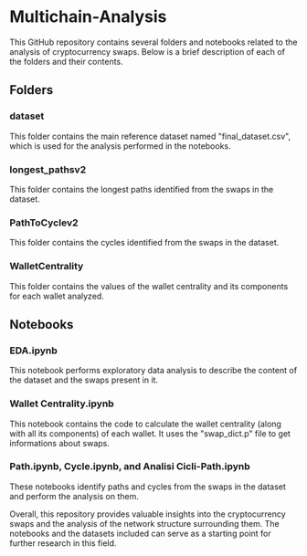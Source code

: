 # Multichain-Analysis
This GitHub repository contains several folders and notebooks related to the analysis of cryptocurrency swaps. Below is a brief description of each of the folders and their contents.

## Folders

### dataset
This folder contains the main reference dataset named "final_dataset.csv", which is used for the analysis performed in the notebooks.

### longest_pathsv2
This folder contains the longest paths identified from the swaps in the dataset. 

### PathToCyclev2
This folder contains the cycles identified from the swaps in the dataset.

### WalletCentrality
This folder contains the values of the wallet centrality and its components for each wallet analyzed.

## Notebooks

### EDA.ipynb
This notebook performs exploratory data analysis to describe the content of the dataset and the swaps present in it.

### Wallet Centrality.ipynb
This notebook contains the code to calculate the wallet centrality (along with all its components) of each wallet. It uses the "swap_dict.p" file to get informations about swaps.

### Path.ipynb, Cycle.ipynb, and Analisi Cicli-Path.ipynb
These notebooks identify paths and cycles from the swaps in the dataset and perform the analysis on them.

Overall, this repository provides valuable insights into the cryptocurrency swaps and the analysis of the network structure surrounding them. The notebooks and the datasets included can serve as a starting point for further research in this field.
